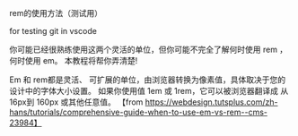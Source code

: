 rem的使用方法（测试用）

for testing  git in vscode

你可能已经很熟练使用这两个灵活的单位，但你可能不完全了解何时使用 rem ，何时使用 em。 本教程将帮你弄清楚!

Em 和 rem都是灵活、 可扩展的单位，由浏览器转换为像素值，具体取决于您的设计中的字体大小设置。 如果你使用值 1em 或 1rem，它可以被浏览器翻译成 从16px到 160px 或其他任意值。
【from https://webdesign.tutsplus.com/zh-hans/tutorials/comprehensive-guide-when-to-use-em-vs-rem--cms-23984】